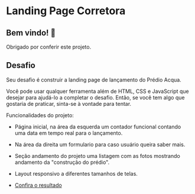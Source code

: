 # Landing Page Corretora

## Bem vindo! 👋

Obrigado por conferir este projeto.

## Desafio

Seu desafio é construir a landing page de lançamento do Prédio Acqua.

Você pode usar qualquer ferramenta além de HTML, CSS e JavaScript que desejar para ajudá-lo a completar o desafio. Então, se você tem algo que gostaria de praticar, sinta-se à vontade para tentar.

Funcionalidades do projeto:

- Página inicial, na área da esquerda um contador funcional contando uma data em tempo real para o lançamento.
- Na área da direita um formulario para caso usuário queira saber mais. 
- Seção andamento do projeto uma listagem com as fotos mostrando andamento da "construção do prédio".
- Layout responsivo a diferentes tamanhos de telas.

- [Confira o resultado](https://landingpageimovel.netlify.app/)

